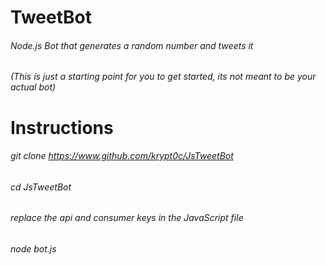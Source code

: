 # TweetBot
###### Node.js Bot that generates a random number and tweets it
###### (This is just a starting point for you to get started, its not meant to be your actual bot)
# Instructions
###### git clone https://www.github.com/krypt0c/JsTweetBot
###### cd JsTweetBot
###### replace the api and consumer keys in the JavaScript file
###### node bot.js
